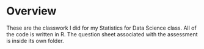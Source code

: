 # Overview
These are the classwork I did for my Statistics for Data Science class. All of the code is written in R.
The question sheet associated with the assessment is inside its own folder.

